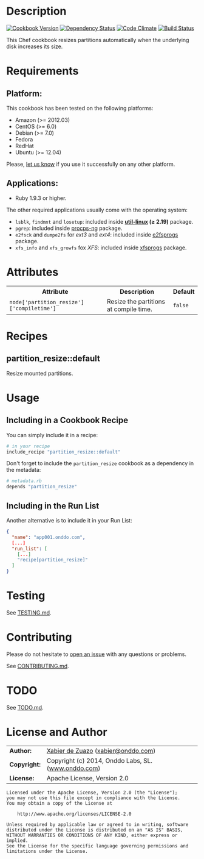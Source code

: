 Description
===========
[![Cookbook Version](https://img.shields.io/cookbook/v/partition_resize.svg?style=flat)](https://supermarket.getchef.com/cookbooks/partition_resize)
[![Dependency Status](http://img.shields.io/gemnasium/onddo/partition_resize-cookbook.svg?style=flat)](https://gemnasium.com/onddo/partition_resize-cookbook)
[![Code Climate](http://img.shields.io/codeclimate/github/onddo/partition_resize-cookbook.svg?style=flat)](https://codeclimate.com/github/onddo/partition_resize-cookbook)
[![Build Status](http://img.shields.io/travis/onddo/partition_resize-cookbook.svg?style=flat)](https://travis-ci.org/onddo/partition_resize-cookbook)

This Chef cookbook resizes partitions automatically when the underlying disk increases its size.

Requirements
============

## Platform:

This cookbook has been tested on the following platforms:

* Amazon (>= 2012.03)
* CentOS (>= 6.0)
* Debian (>= 7.0)
* Fedora
* RedHat
* Ubuntu (>= 12.04)

Please, [let us know](https://github.com/onddo/partition_resize-cookbook/issues/new?title=I%20have%20used%20it%20successfully%20on%20...) if you use it successfully on any other platform.

## Applications:

* Ruby 1.9.3 or higher.

The other required applications usually come with the operating system:

* `lsblk`, `findmnt` and `losetup`: included inside **[util-linux](http://en.wikipedia.org/wiki/Util-linux) (&ge; 2.19)** package.
* `pgrep`: included inside [procps-ng](http://sourceforge.net/projects/procps-ng/) package.
* `e2fsck` and `dumpe2fs` for *ext3* and *ext4*: included inside [e2fsprogs](http://e2fsprogs.sourceforge.net/) package.
* `xfs_info` and `xfs_growfs` fox *XFS*: included inside [xfsprogs](ftp://oss.sgi.com/projects/xfs/) package.

Attributes
==========

<table>
  <tr>
    <th>Attribute</th>
    <th>Description</th>
    <th>Default</th>
  </tr>
  <tr>
    <td><code>node['partition_resize']['compiletime']</code></td>
    <td>Resize the partitions at compile time.</td>
    <td><code>false</code></td>
  </tr>
</table>

Recipes
=======

## partition_resize::default

Resize mounted partitions.

Usage
=====

## Including in a Cookbook Recipe

You can simply include it in a recipe:

```ruby
# in your recipe
include_recipe "partition_resize::default"
```

Don't forget to include the `partition_resize` cookbook as a dependency in the metadata:

```ruby
# metadata.rb
depends "partition_resize"
```

## Including in the Run List

Another alternative is to include it in your Run List:

```json
{
  "name": "app001.onddo.com",
  [...]
  "run_list": [
    [...]
    "recipe[partition_resize]"
  ]
}
```

Testing
=======

See [TESTING.md](https://github.com/onddo/partition_resize-cookbook/blob/master/TESTING.md).

Contributing
============

Please do not hesitate to [open an issue](https://github.com/onddo/partition_resize-cookbook/issues/new) with any questions or problems.

See [CONTRIBUTING.md](https://github.com/onddo/partition_resize-cookbook/blob/master/CONTRIBUTING.md).

TODO
====

See [TODO.md](https://github.com/onddo/partition_resize-cookbook/blob/master/TODO.md).

License and Author
==================

|                      |                                          |
|:---------------------|:-----------------------------------------|
| **Author:**          | [Xabier de Zuazo](https://github.com/zuazo) (<xabier@onddo.com>)
| **Copyright:**       | Copyright (c) 2014, Onddo Labs, SL. (www.onddo.com)
| **License:**         | Apache License, Version 2.0

    Licensed under the Apache License, Version 2.0 (the "License");
    you may not use this file except in compliance with the License.
    You may obtain a copy of the License at
    
        http://www.apache.org/licenses/LICENSE-2.0
    
    Unless required by applicable law or agreed to in writing, software
    distributed under the License is distributed on an "AS IS" BASIS,
    WITHOUT WARRANTIES OR CONDITIONS OF ANY KIND, either express or implied.
    See the License for the specific language governing permissions and
    limitations under the License.
